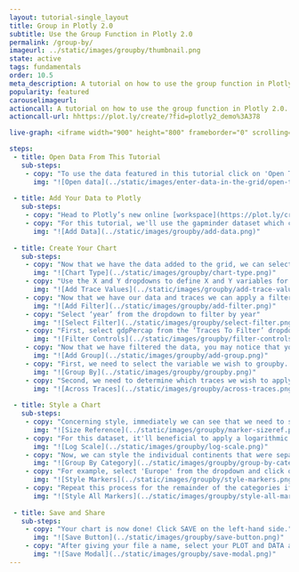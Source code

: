 ```yaml
---
layout: tutorial-single_layout
title: Group in Plotly 2.0
subtitle: Use the Group Function in Plotly 2.0
permalink: /group-by/
imageurl: ../static/images/groupby/thumbnail.png
state: active
tags: fundamentals
order: 10.5
meta_description: A tutorial on how to use the group function in Plotly 2.0.
popularity: featured
carouselimageurl:
actioncall: A tutorial on how to use the group function in Plotly 2.0.
actioncall-url: hhttps://plot.ly/create/?fid=plotly2_demo%3A378

live-graph: <iframe width="900" height="800" frameborder="0" scrolling="no" src="//plot.ly/~plotly2_demo/379.embed"></iframe>

steps:
 - title: Open Data From This Tutorial
   sub-steps:
    - copy: "To use the data featured in this tutorial click on 'Open This Data in Plotly' on the left-hand side. It'll open in your workspace."
      img: "![Open data](../static/images/enter-data-in-the-grid/open-this-data.png)"
 
 - title: Add Your Data to Plotly
   sub-steps:
    - copy: "Head to Plotly’s new online [workspace](https://plot.ly/create) and add your data. You have the option of typing directly in the grid, uploading your file, or entering a URL of an online dataset. Plotly accepts .xls, .xlsx, or .csv files. For more information on how to enter your data, see [this](http://help.plot.ly/add-data-to-the-plotly-grid/) tutorial."
    - copy: "For this tutorial, we'll use the gapminder dataset which can be found [here](https://raw.githubusercontent.com/plotly/datasets/master/gapminderDataFiveYear.csv). Simply, copy the URL from Github. Now, returning to the workspace select 'IMPORT' and then 'By URL'. Here, you just paste the URL from Github."
      img: "![Add Data](../static/images/groupby/add-data.png)"
 
 - title: Create Your Chart
   sub-steps:
    - copy: "Now that we have the data added to the grid, we can select our chart type. Select GRAPH on the left-hand side, then 'Create'. Click 'Chart Type', then choose 'Scatter' in the 'BASIC' column."
      img: "![Chart Type](../static/images/groupby/chart-type.png)"
    - copy: "Use the X and Y dropdowns to define X and Y variables for the chart. For this example, select the ‘gdpPerCap’ to display GDP per capita data on the x axis and select ‘lifeExp’ to display life expectancy data on the Y axis. Next, you can size points relative to data and display additional information on hover. Here, select ‘population’ to size points based on the population of each country. In addition, select ‘country’ in the ‘Hover Text’ dropdown to display the name of the country for each point on hover."
      img: "![Add Trace Values](../static/images/groupby/add-trace-values.png)"
    - copy: "Now that we have our data and traces we can apply a filter. More specifically, for the gapminder dataset, due to its size, we will filter data from 2007 only. In order to achieve this we add a filter by selecting ‘Filter’ under ‘Create’ and click the ‘+ Filter’ button"
      img: "![Add Filter](../static/images/groupby/add-filter.png)"
    - copy: "Select ‘year’ from the dropdown to filter by year"
      img: "![Select Filter](../static/images/groupby/select-filter.png)"
    - copy: "First, select gdpPercap from the ‘Traces To Filter’ dropdown. Next, make sure that the ‘Operator’ dropdown is set to Matching values and the ‘Include’ option is also selected (these are the default selections), use the dropdown under Include to select ‘2007’."
      img: "![Filter Controls](../static/images/groupby/filter-controls.png)"
    - copy: "Now that we have filtered the data, you may notice that you have multiple traces - as we do in this dataset - that you wish to define. Here, we can utilize the group function. To do so, select 'group' under the 'Graph' tab and then click the '+ group' button situated at the top."
      img: "![Add Group](../static/images/groupby/add-group.png)"
    - copy: "First, we need to select the variable we wish to groupby. In this tutorial, we will select continents by using the dropwdown in the grouping panel."
      img: "![Group By](../static/images/groupby/groupby.png)"
    - copy: "Second, we need to determine which traces we wish to apply the grouping across. Here, our Y value, gdpPercap, is selected by default. Notice that the groups are automatically colored according to Plotly's default color array - we will discuss how to alter these in the next section."
      img: "![Across Traces](../static/images/groupby/across-traces.png)"
 
 - title: Style a Chart
   sub-steps:
    - copy: "Concerning style, immediately we can see that we need to set better sizing for our markers. Here, navigate to 'Traces' under the 'Style' tab and set 'Maximum Marker Size' to 10."
      img: "![Size Reference](../static/images/groupby/marker-sizeref.png)"
    - copy: "For this dataset, it'll beneficial to apply a logarithmic scale to the y-axis. In the ‘Axes’ style tab, open the ‘Range’ container and select ‘Y’ to apply changes to the y axis."
      img: "![Log Scale](../static/images/groupby/log-scale.png)"
    - copy: "Now, we can style the individual continents that were separated when we used the group function. Navigate to 'Traces' under the 'Style' tab where you should see a dropwdown titled 'Group By Category'. Use this to style each category."
      img: "![Group By Category](../static/images/groupby/group-by-category.png)"
    - copy: "For example, select 'Europe' from the dropdown and click on the color dot to activate the colopanel popup. Now, pick a color of your choosing. For the pupose of this tutorial we've left the default setting of orange."
      img: "![Style Markers](../static/images/groupby/style-markers.png)"
    - copy: "Repeat this process for the remainder of the categories if you wish to change the colors - or apply any other trace stylings."
      img: "![Style All Markers](../static/images/groupby/style-all-markers.png)"
 
 - title: Save and Share
   sub-steps:
    - copy: "Your chart is now done! Click SAVE on the left-hand side."
      img: "![Save Button](../static/images/groupby/save-button.png)"
    - copy: "After giving your file a name, select your PLOT and DATA as 'Public' or 'Private'. For more information on how sharing works, including the difference between private, public and secret sharing, visit [this](http://help.plot.ly/save-share-and-export-in-plotly/) page."
      img: "![Save Modal](../static/images/groupby/save-modal.png)"
---
```

